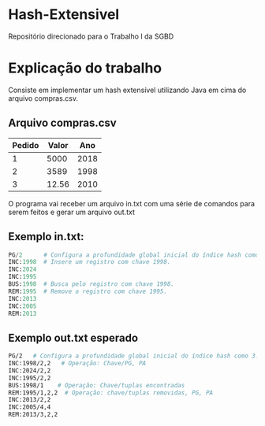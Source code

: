 # Hash-Extensivel
Repositório direcionado para o Trabalho I da SGBD 

# Explicação do trabalho

Consiste em implementar um hash extensível utilizando Java em cima do arquivo compras.csv.

## Arquivo compras.csv
| Pedido | Valor|  Ano |
| ------------- | ------------- | ------------- |
| 1  | 5000 | 2018  | 
| 2  | 3589  |  1998  | 
| 3  | 12.56 | 2010  | 

O programa vai receber um arquivo in.txt com uma série de comandos para serem feitos e gerar um arquivo out.txt

## Exemplo in.txt:
```python
PG/2      # Configura a profundidade global inicial do índice hash como 3. Isso significa que o diretório começará com 2^3 (ou seja, 8) buckets.
INC:1998  # Insere um registro com chave 1998.
INC:2024
INC:1995
BUS:1998  # Busca pelo registro com chave 1998.
REM:1995  # Remove o registro com chave 1995.
INC:2013
INC:2005
REM:2013
```
## Exemplo out.txt esperado
```bash
PG/2   # Configura a profundidade global inicial do índice hash como 3. Isso significa que o diretório começará com 2^3 (ou seja, 8) buckets.
INC:1998/2,2   # Operação: Chave/PG, PA 
INC:2024/2,2
INC:1995/2,2
BUS:1998/1    # Operação: Chave/tuplas encontradas
REM:1995/1,2,2  # Operação: chave/tuplas removidas, PG, PA
INC:2013/2,2
INC:2005/4,4
REM:2013/3,2,2
```
